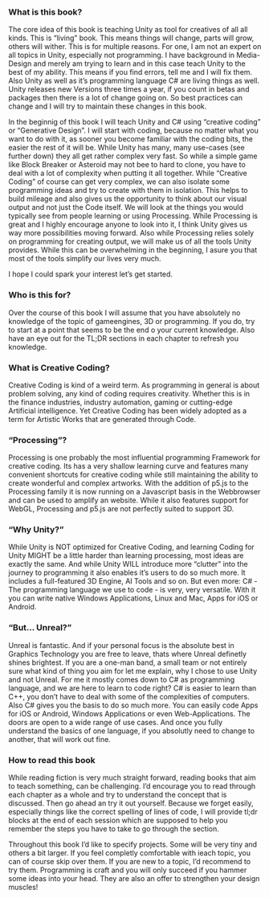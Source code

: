 ### What is this book?
The core idea of this book is teaching Unity as tool for creatives of all all kinds. This is “living” book. This means things will change, parts will grow, others will wither. This is for multiple reasons. For one, I am not an expert on all topics in Unity, especially not programming. I have background in Media-Design and merely am trying to learn and in this case teach Unity to the best of my ability. This means if you find errors, tell me and I will fix them. Also Unity as well as it’s programming language C# are living things as well. Unity releases new Versions three times a year, if you count in betas and packages then there is a lot of change going on. So best practices can change and I will try to maintain these changes in this book.

In the beginnig of this book I will teach Unity and C# using “creative coding” or “Generative Design”. I will start with coding, because no matter what you want to do with it, as sooner you become familiar with the coding bits, the easier the rest of it will be. While Unity has many, many use-cases (see further down) they all get rather complex very fast. So while a simple game like Block Breaker or Asteroid may not bee to hard to clone, you have to deal with a lot of complexity when putting it all together. While “Creative Coding” of course can get very complex, we can also isolate some programming ideas and try to create with them in isolation. This helps to build mileage and also gives us the opportunity to think about our visual output and not just the Code itself.
We will look at the things you would typically see from people learning or using Processing. While Processing is great and I highly encourage anyone to look into it, I think Unity gives us way more possibilities moving forward. Also while Processing relies solely on programming for creating output, we will make us of all the tools Unity provides. While this can be overwhelming in the beginning, I asure you that most of the tools simplify our lives very much.

I hope I could spark your interest let’s get started.

### Who is this for?
 Over the course of this book I will assume that you have absolutely no knowledge of the topic of gameengines, 3D or programming. If you do, try to start at a point that seems to be the end o your current knowledge. Also have an eye out for the TL;DR sections in each chapter to refresh you knowledge.

 ### What is Creative Coding?
Creative Coding is kind of a weird term. As programming in general is about problem solving, any kind of coding requires creativity. Whether this is in the finance industries, industry automation, gaming or cutting-edge Artificial intelligence. Yet Creative Coding has been widely adopted as a term for Artistic Works that are generated through Code.


### “Processing”?
Processing is one probably the most influential programming Framework for creative coding. Its has a very shallow learning curve and features many convenient shortcuts for creative coding while still maintaining the ability to create wonderful and complex artworks. With the addition of p5.js to the Processing family it is now running on a Javascript basis in the Webbrowser and can be used to amplify an website. While it also features support for WebGL, Processing and p5.js are not perfectly suited to support 3D.

### “Why Unity?”
While Unity is NOT optimized for Creative Coding, and learning Coding for Unity MIGHT be a little harder than learning processing, most ideas are exactly the same. And while Unity WILL introduce more “clutter” into the journey to programming it also enables it’s users to do so much more. It includes a full-featured 3D Engine, AI Tools and so on. But even more: C# - The programming language we use to code - is very, very versatile. With it you can write native Windows Applications, Linux and Mac, Apps for iOS or Android.

### “But... Unreal?”
Unreal is fantastic. And if your personal focus is the absolute best in Graphics Technology you are free to leave, thats where Unreal definetly shines brightest. If you are a one-man band, a small team or not entirely sure what kind of thing you aim for let me explain, why I chose to use Unity and not Unreal.
For me it mostly comes down to C# as programming language, and we are here to learn to code right? C# is easier to learn than C++, you don’t have to deal with some of the complexities of computers. Also C# gives you the basis to do so much more. You can easily code Apps for iOS or Android, Windows Applications or even Web-Applications. The doors are open to a wide range of use cases. And once you fully understand the basics of one language, if you absolutly need to change to another, that will work out fine.

### How to read this book
While reading fiction is very much straight forward, reading books that aim to teach something, can be challenging. I’d encourage you to read through each chapter as a whole and try to understand the concept that is discussed. Then go ahead an try it out yourself. 
Because we forget easily, especially things like the correct spelling of lines of code, I will provide tl;dr blocks at the end of each session which are supposed to help you remember the steps you have to take to go through the section.

Throughout this book I’d like to specify projects. Some will be very tiny and others a bit larger. If you feel completly comfortable with ieach topic, you can of course skip over them. If you are new to a topic, I’d recommend to try them. 
Programming is craft and you will only succeed if you hammer some ideas into your head. They are also an offer to strengthen your design muscles!